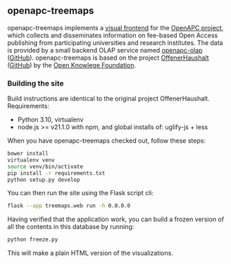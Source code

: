## openapc-treemaps

openapc-treemaps implements a [visual frontend](https://treemaps.openapc.net) for the [OpenAPC project](https://github.com/OpenAPC/openapc-de), which collects and disseminates information on fee-based Open Access publishing from participating universities and research institutes.
The data is provided by a small backend OLAP service named [openapc-olap](https://olap.openapc.net) ([GitHub](https://github.com/OpenAPC/openapc-olap)).
openapc-treemaps is based on the project [OffenerHaushalt](http://offenerhaushalt.de/) ([GitHub](https://github.com/okfde/offenerhaushalt.de)) by the [Open Knowlege Foundation](http://okfn.de/).

### Building the site

Build instructions are identical to the original project OffenerHaushalt. Requirements:

* Python 3.10, virtualenv
* node.js >= v21.1.0 with npm, and global installs of: uglify-js + less

When you have openapc-treemaps checked out, follow these steps:
```bash
bower install
virtualenv venv
source venv/bin/activate
pip install -r requirements.txt
python setup.py develop
```

You can then run the site using the Flask script cli:
```bash
flask --app treemaps.web run -h 0.0.0.0
```

Having verified that the application work, you can build a frozen version of all the contents in this database by running:
```bash
python freeze.py
```

This will make a plain HTML version of the visualizations.

